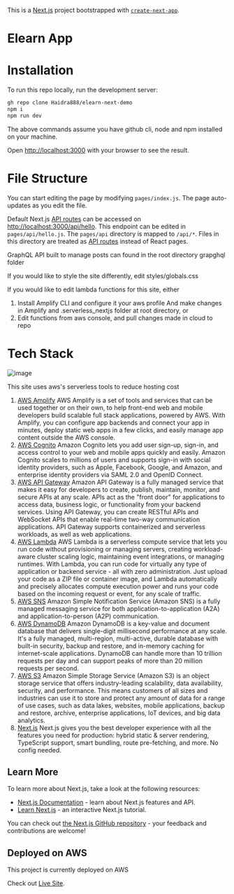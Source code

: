 This is a [Next.js](https://nextjs.org/) project bootstrapped with [`create-next-app`](https://github.com/vercel/next.js/tree/canary/packages/create-next-app).

# Elearn App

# Installation

To run this repo locally, run the development server:

```bash
gh repo clone Haidra888/elearn-next-demo
npm i
npm run dev
```

The above commands assume you have github cli, node and npm installed on your machine.

Open [http://localhost:3000](http://localhost:3000) with your browser to see the result.

# File Structure

You can start editing the page by modifying `pages/index.js`. The page auto-updates as you edit the file.

Default Next.js [API routes](https://nextjs.org/docs/api-routes/introduction) can be accessed on [http://localhost:3000/api/hello](http://localhost:3000/api/hello). This endpoint can be edited in `pages/api/hello.js`. The `pages/api` directory is mapped to `/api/*`. Files in this directory are treated as [API routes](https://nextjs.org/docs/api-routes/introduction) instead of React pages.

GraphQL API built to manage posts can found in the root directory grapghql folder

If you would like to style the site differently, edit styles/globals.css

If you would like to edit lambda functions for this site, either
1. Install Amplify CLI and configure it your aws profile
And make changes in Amplify and .serverless_nextjs folder at root directory, or
2. Edit functions from aws console, and pull changes made in cloud to repo

# Tech Stack

![image](https://d1.awsstatic.com/diagrams/Serverless_Architecture.5434f715486a0bdd5786cd1c084cd96efa82438f.png)

This site uses aws's serverless tools to reduce hosting cost

1. [AWS Amplify](https://aws.amazon.com/amplify/)
AWS Amplify is a set of tools and services that can be used together or on their own, to help front-end web and mobile developers build scalable full stack applications, powered by AWS. With Amplify, you can configure app backends and connect your app in minutes, deploy static web apps in a few clicks, and easily manage app content outside the AWS console.
2. [AWS Cognito](https://aws.amazon.com/cognito/)
Amazon Cognito lets you add user sign-up, sign-in, and access control to your web and mobile apps quickly and easily. Amazon Cognito scales to millions of users and supports sign-in with social identity providers, such as Apple, Facebook, Google, and Amazon, and enterprise identity providers via SAML 2.0 and OpenID Connect.  
3. [AWS API Gateway](https://aws.amazon.com/api-gateway/)
Amazon API Gateway is a fully managed service that makes it easy for developers to create, publish, maintain, monitor, and secure APIs at any scale. APIs act as the "front door" for applications to access data, business logic, or functionality from your backend services. Using API Gateway, you can create RESTful APIs and WebSocket APIs that enable real-time two-way communication applications. API Gateway supports containerized and serverless workloads, as well as web applications.
4. [AWS Lambda](https://aws.amazon.com/lambda/)
AWS Lambda is a serverless compute service that lets you run code without provisioning or managing servers, creating workload-aware cluster scaling logic, maintaining event integrations, or managing runtimes. With Lambda, you can run code for virtually any type of application or backend service - all with zero administration. Just upload your code as a ZIP file or container image, and Lambda automatically and precisely allocates compute execution power and runs your code based on the incoming request or event, for any scale of traffic.
5. [AWS SNS](https://aws.amazon.com/sns)
Amazon Simple Notification Service (Amazon SNS) is a fully managed messaging service for both application-to-application (A2A) and application-to-person (A2P) communication.
6. [AWS DynamoDB](https://aws.amazon.com/dynamodb/)
Amazon DynamoDB is a key-value and document database that delivers single-digit millisecond performance at any scale. It's a fully managed, multi-region, multi-active, durable database with built-in security, backup and restore, and in-memory caching for internet-scale applications. DynamoDB can handle more than 10 trillion requests per day and can support peaks of more than 20 million requests per second.
7. [AWS S3](https://aws.amazon.com/s3/)
Amazon Simple Storage Service (Amazon S3) is an object storage service that offers industry-leading scalability, data availability, security, and performance. This means customers of all sizes and industries can use it to store and protect any amount of data for a range of use cases, such as data lakes, websites, mobile applications, backup and restore, archive, enterprise applications, IoT devices, and big data analytics.
8. [Next.js](https://nextjs.org)
Next.js gives you the best developer experience with all the features you need for production: hybrid static & server rendering, TypeScript support, smart bundling, route pre-fetching, and more. No config needed.

## Learn More

To learn more about Next.js, take a look at the following resources:

- [Next.js Documentation](https://nextjs.org/docs) - learn about Next.js features and API.
- [Learn Next.js](https://nextjs.org/learn) - an interactive Next.js tutorial.

You can check out [the Next.js GitHub repository](https://github.com/vercel/next.js/) - your feedback and contributions are welcome!

## Deployed on AWS

This project is currently deployed on AWS

Check out [Live Site](https://d1jj1ig8r53a9z.cloudfront.net/).


